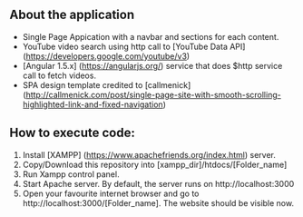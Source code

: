 ## About the application
* Single Page Appication with a navbar and sections for each content.
* YouTube video search using http call to [YouTube Data API] (https://developers.google.com/youtube/v3)
* [Angular 1.5.x] (https://angularjs.org/) service that does $http service call to fetch videos.
* SPA design template credited to [callmenick] (http://callmenick.com/post/single-page-site-with-smooth-scrolling-highlighted-link-and-fixed-navigation)

## How to execute code:
1. Install [XAMPP] (https://www.apachefriends.org/index.html) server.
2. Copy/Download this repository into [xampp_dir]/htdocs/[Folder_name]
3. Run Xampp control panel.
4. Start Apache server. By default, the server runs on http://localhost:3000
5. Open your favourite internet browser and go to http://localhost:3000/[Folder_name]. The website should be visible now.
